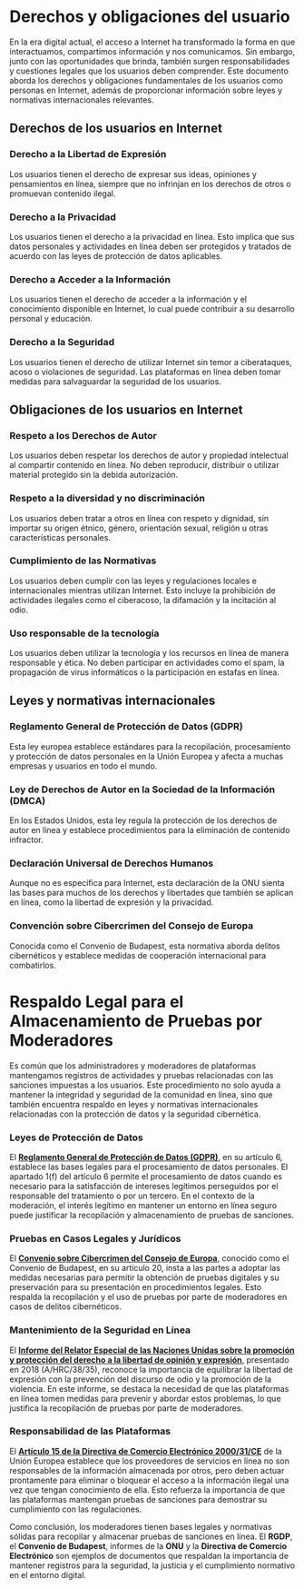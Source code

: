 # Derechos y obligaciones del usuario

En la era digital actual, el acceso a Internet ha transformado la forma en que interactuamos, compartimos información y nos comunicamos. Sin embargo, junto con las oportunidades que brinda, también surgen responsabilidades y cuestiones legales que los usuarios deben comprender. Este documento aborda los derechos y obligaciones fundamentales de los usuarios como personas en Internet, además de proporcionar información sobre leyes y normativas internacionales relevantes.

## Derechos de los usuarios en Internet

### Derecho a la Libertad de Expresión
Los usuarios tienen el derecho de expresar sus ideas, opiniones y pensamientos en línea, siempre que no infrinjan en los derechos de otros o promuevan contenido ilegal.

### Derecho a la Privacidad
Los usuarios tienen el derecho a la privacidad en línea. Esto implica que sus datos personales y actividades en línea deben ser protegidos y tratados de acuerdo con las leyes de protección de datos aplicables.

### Derecho a Acceder a la Información
Los usuarios tienen el derecho de acceder a la información y el conocimiento disponible en Internet, lo cual puede contribuir a su desarrollo personal y educación.

### Derecho a la Seguridad
Los usuarios tienen el derecho de utilizar Internet sin temor a ciberataques, acoso o violaciones de seguridad. Las plataformas en línea deben tomar medidas para salvaguardar la seguridad de los usuarios.

## Obligaciones de los usuarios en Internet

### Respeto a los Derechos de Autor
Los usuarios deben respetar los derechos de autor y propiedad intelectual al compartir contenido en línea. No deben reproducir, distribuir o utilizar material protegido sin la debida autorización.

### Respeto a la diversidad y no discriminación
Los usuarios deben tratar a otros en línea con respeto y dignidad, sin importar su origen étnico, género, orientación sexual, religión u otras características personales.

### Cumplimiento de las Normativas
Los usuarios deben cumplir con las leyes y regulaciones locales e internacionales mientras utilizan Internet. Esto incluye la prohibición de actividades ilegales como el ciberacoso, la difamación y la incitación al odio.

### Uso responsable de la tecnología
Los usuarios deben utilizar la tecnología y los recursos en línea de manera responsable y ética. No deben participar en actividades como el spam, la propagación de virus informáticos o la participación en estafas en línea.

## Leyes y normativas internacionales

### Reglamento General de Protección de Datos (GDPR)
Esta ley europea establece estándares para la recopilación, procesamiento y protección de datos personales en la Unión Europea y afecta a muchas empresas y usuarios en todo el mundo.

### Ley de Derechos de Autor en la Sociedad de la Información (DMCA)
En los Estados Unidos, esta ley regula la protección de los derechos de autor en línea y establece procedimientos para la eliminación de contenido infractor.

### Declaración Universal de Derechos Humanos
Aunque no es específica para Internet, esta declaración de la ONU sienta las bases para muchos de los derechos y libertades que también se aplican en línea, como la libertad de expresión y la privacidad.

### Convención sobre Cibercrimen del Consejo de Europa
Conocida como el Convenio de Budapest, esta normativa aborda delitos cibernéticos y establece medidas de cooperación internacional para combatirlos.

# Respaldo Legal para el Almacenamiento de Pruebas por Moderadores

Es común que los administradores y moderadores de plataformas mantengamos registros de actividades y pruebas relacionadas con las sanciones impuestas a los usuarios. Este procedimiento no solo ayuda a mantener la integridad y seguridad de la comunidad en línea, sino que también encuentra respaldo en leyes y normativas internacionales relacionadas con la protección de datos y la seguridad cibernética.

### Leyes de Protección de Datos

El **[Reglamento General de Protección de Datos (GDPR)](https://eur-lex.europa.eu/ES/legal-content/summary/general-data-protection-regulation-gdpr.html)**, en su artículo 6, establece las bases legales para el procesamiento de datos personales. El apartado 1(f) del artículo 6 permite el procesamiento de datos cuando es necesario para la satisfacción de intereses legítimos perseguidos por el responsable del tratamiento o por un tercero. En el contexto de la moderación, el interés legítimo en mantener un entorno en línea seguro puede justificar la recopilación y almacenamiento de pruebas de sanciones.

### Pruebas en Casos Legales y Jurídicos

El **[Convenio sobre Cibercrimen del Consejo de Europa](https://rm.coe.int/16802fa403)**, conocido como el Convenio de Budapest, en su artículo 20, insta a las partes a adoptar las medidas necesarias para permitir la obtención de pruebas digitales y su preservación para su presentación en procedimientos legales. Esto respalda la recopilación y el uso de pruebas por parte de moderadores en casos de delitos cibernéticos.

### Mantenimiento de la Seguridad en Línea

El **[Informe del Relator Especial de las Naciones Unidas sobre la promoción y protección del derecho a la libertad de opinión y expresión](https://documents-dds-ny.un.org/doc/UNDOC/GEN/G18/096/75/PDF/G1809675.pdf?OpenElement)**, presentado en 2018 (A/HRC/38/35), reconoce la importancia de equilibrar la libertad de expresión con la prevención del discurso de odio y la promoción de la violencia. En este informe, se destaca la necesidad de que las plataformas en línea tomen medidas para prevenir y abordar estos problemas, lo que justifica la recopilación de pruebas por parte de moderadores.

### Responsabilidad de las Plataformas

El **[Artículo 15 de la Directiva de Comercio Electrónico 2000/31/CE](https://eur-lex.europa.eu/eli/dir/2000/31/oj)** de la Unión Europea establece que los proveedores de servicios en línea no son responsables de la información almacenada por otros, pero deben actuar prontamente para eliminar o bloquear el acceso a la información ilegal una vez que tengan conocimiento de ella. Esto refuerza la importancia de que las plataformas mantengan pruebas de sanciones para demostrar su cumplimiento con las regulaciones.

Como conclusión, los moderadores tienen bases legales y normativas sólidas para recopilar y almacenar pruebas de sanciones en línea. El **RGDP**, el **Convenio de Budapest**, informes de la **ONU** y la **Directiva de Comercio Electrónico** son ejemplos de documentos que respaldan la importancia de mantener registros para la seguridad, la justicia y el cumplimiento normativo en el entorno digital.